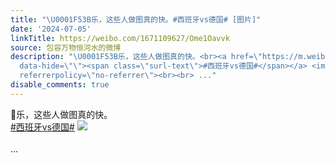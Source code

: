 ```yaml
---
title: "\U0001F53B乐，这些人做图真的快。#西班牙vs德国# [图片]"
date: '2024-07-05'
linkTitle: https://weibo.com/1671109627/Ome1Oavvk
source: 包容万物恒河水的微博
description: "\U0001F53B乐，这些人做图真的快。<br><a href=\"https://m.weibo.cn/search?containerid=231522type%3D1%26t%3D10%26q%3D%23%E8%A5%BF%E7%8F%AD%E7%89%99vs%E5%BE%B7%E5%9B%BD%23&amp;extparam=%23%E8%A5%BF%E7%8F%AD%E7%89%99vs%E5%BE%B7%E5%9B%BD%23\"
  data-hide=\"\"><span class=\"surl-text\">#西班牙vs德国#</span></a> <img style=\"\" src=\"https://tvax2.sinaimg.cn/large/639b1bfbly1hrdqux24n6j21jk1jkhdt.jpg\"
  referrerpolicy=\"no-referrer\"><br><br> ..."
disable_comments: true
---
```

🔻乐，这些人做图真的快。<br><a href="https://m.weibo.cn/search?containerid=231522type%3D1%26t%3D10%26q%3D%23%E8%A5%BF%E7%8F%AD%E7%89%99vs%E5%BE%B7%E5%9B%BD%23&amp;extparam=%23%E8%A5%BF%E7%8F%AD%E7%89%99vs%E5%BE%B7%E5%9B%BD%23" data-hide=""><span class="surl-text">#西班牙vs德国#</span></a> <img style="" src="https://tvax2.sinaimg.cn/large/639b1bfbly1hrdqux24n6j21jk1jkhdt.jpg" referrerpolicy="no-referrer"><br><br> ...